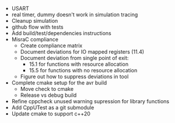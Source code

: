 * USART
* real timer, dummy doesn't work in simulation tracing
* Cleanup simulation
* github flow with tests
* Add build/test/dependencies instructions
* MisraC compliance
  * Create compliance matrix
  * Document deviations for IO mapped registers (11.4)
  * Document deviation from single point of exit:
    * 15.1 for functions with resource allocation
    * 15.5 for functions with no resource allocation
  * Figure out how to suppress deviations in tool
* Complete cmake setup for the avr build
  * Move check to cmake
  * Release vs debug build
* Refine cppcheck unused warning supression for library functions
* Add CppUTest as a git submodule
* Update cmake to support c++20
